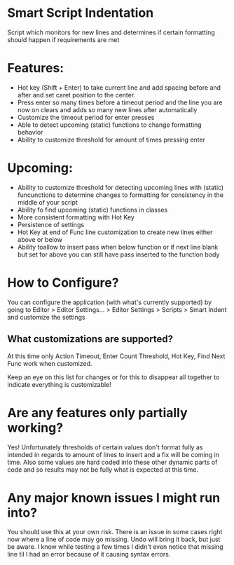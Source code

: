 # Smart Script Indentation
Script which monitors for new lines and determines if certain formatting should happen if requirements are met

# Features:
- Hot key (Shift + Enter) to take current line and add spacing before and after and set caret position to the center.
- Press enter so many times before a timeout period and the line you are now on clears and adds so many new lines after automatically
- Customize the timeout period for enter presses
- Able to detect upcoming (static) functions to change formatting behavior
- Ability to customize threshold for amount of times pressing enter

# Upcoming:
- Ability to customize threshold for detecting upcoming lines with (static) funcunctions to determine changes to formatting for consistency in the middle of your script
- Ability fo find upcoming (static) functions in classes
- More consistent formatting with Hot Key
- Persistence of settings
- Hot Key at end of Func line customization to create new lines either above or below
- Ability toallow to insert pass when below function or if next line blank but set for above you can still have pass inserted to the function body

# How to Configure?
  You can configure the application (with what's currently supported) by going to Editor > Editor Settings... > Editor Settings > Scripts > Smart Indent and customize the settings

## What customizations are supported?
  At this time only Action Timeout, Enter Count Threshold, Hot Key, Find Next Func work when customized. 
  
  Keep an eye on this list for changes or for this to disappear all together to indicate everything is customizable!

# Are any features only partially working?

Yes! Unfortunately thresholds of certain values don't format fully as intended in regards to amount of lines to insert and a fix will be coming in time. Also some values are hard coded into these other dynamic parts of code and so results may not be fully what is expected at this time.

# Any major known issues I might run into?

You should use this at your own risk. There is an issue in some cases right now where a line of code may go missing. Undo will bring it back, but just be aware. I know while testing a few times I didn't even notice that missing line til I had an error because of it causing syntax errors.
